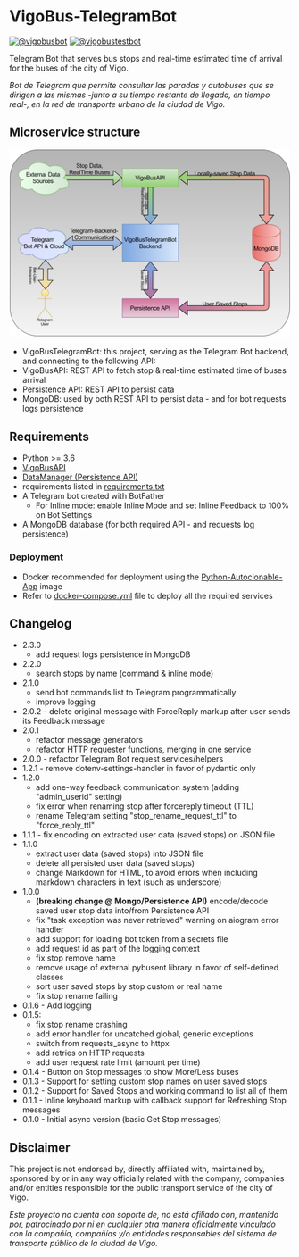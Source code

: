 # VigoBus-TelegramBot

[![@vigobusbot](https://img.shields.io/badge/Stable%20bot-@vigobusbot-blue?logo=telegram&style=plastic)](https://telegram.me/vigobusbot)
[![@vigobustestbot](https://img.shields.io/badge/Develop%20bot-@vigobustestbot-blue?logo=telegram&style=plastic)](https://telegram.me/vigobustestbot)

Telegram Bot that serves bus stops and real-time estimated time of arrival for the buses of the city of Vigo.

_Bot de Telegram que permite consultar las paradas y autobuses que se dirigen a las mismas -junto a su tiempo restante de llegada, en tiempo real-, en la red de transporte urbano de la ciudad de Vigo._

## Microservice structure

![VigoBusBot microservice structure](VigoBusTelegramBot_Structure.svg)

- VigoBusTelegramBot: this project, serving as the Telegram Bot backend, and connecting to the following API:
- VigoBusAPI: REST API to fetch stop & real-time estimated time of buses arrival
- Persistence API: REST API to persist data
- MongoDB: used by both REST API to persist data - and for bot requests logs persistence

## Requirements

- Python >= 3.6
- [VigoBusAPI](https://github.com/David-Lor/Python_VigoBusAPI)
- [DataManager (Persistence API)](https://github.com/David-Lor/Telegram-BusBot-DataManager)
- requirements listed in [requirements.txt](requirements.txt)
- A Telegram bot created with BotFather
    - For Inline mode: enable Inline Mode and set Inline Feedback to 100% on Bot Settings
- A MongoDB database (for both required API - and requests log persistence)

### Deployment

- Docker recommended for deployment using the [Python-Autoclonable-App](https://github.com/David-Lor/Docker-Python-Autoclonable-App) image
- Refer to [docker-compose.yml](tools/deployment/vigobusbot) file to deploy all the required services

## Changelog

- 2.3.0
    - add request logs persistence in MongoDB
- 2.2.0
    - search stops by name (command & inline mode)
- 2.1.0
    - send bot commands list to Telegram programmatically
    - improve logging
- 2.0.2 - delete original message with ForceReply markup after user sends its Feedback message
- 2.0.1
    - refactor message generators
    - refactor HTTP requester functions, merging in one service
- 2.0.0 - refactor Telegram Bot request services/helpers
- 1.2.1 - remove dotenv-settings-handler in favor of pydantic only
- 1.2.0
    - add one-way feedback communication system (adding "admin_userid" setting)
    - fix error when renaming stop after forcereply timeout (TTL)
    - rename Telegram setting "stop_rename_request_ttl" to "force_reply_ttl"
- 1.1.1 - fix encoding on extracted user data (saved stops) on JSON file
- 1.1.0
    - extract user data (saved stops) into JSON file
    - delete all persisted user data (saved stops)
    - change Markdown for HTML, to avoid errors when including markdown characters in text (such as underscore)
- 1.0.0
    - **(breaking change @ Mongo/Persistence API)** encode/decode saved user stop data into/from Persistence API
    - fix "task exception was never retrieved" warning on aiogram error handler
    - add support for loading bot token from a secrets file
    - add request id as part of the logging context
    - fix stop remove name
    - remove usage of external pybusent library in favor of self-defined classes
    - sort user saved stops by stop custom or real name
    - fix stop rename failing
- 0.1.6 - Add logging
- 0.1.5:
    - fix stop rename crashing
    - add error handler for uncatched global, generic exceptions
    - switch from requests_async to httpx
    - add retries on HTTP requests
    - add user request rate limit (amount per time)
- 0.1.4 - Button on Stop messages to show More/Less buses
- 0.1.3 - Support for setting custom stop names on user saved stops
- 0.1.2 - Support for Saved Stops and working command to list all of them
- 0.1.1 - Inline keyboard markup with callback support for Refreshing Stop messages
- 0.1.0 - Initial async version (basic Get Stop messages)

## Disclaimer

This project is not endorsed by, directly affiliated with, maintained by, sponsored by or in any way officially related with the company, companies and/or entities responsible for the public transport service of the city of Vigo.

_Este proyecto no cuenta con soporte de, no está afiliado con, mantenido por, patrocinado por ni en cualquier otra manera oficialmente vinculado con la compañía, compañías y/o entidades responsables del sistema de transporte público de la ciudad de Vigo._
